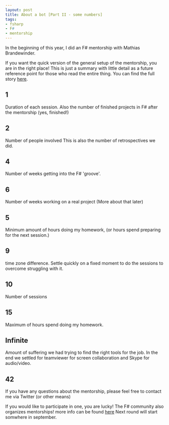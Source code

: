 ```yaml
---
layout: post
title: About a bot [Part II - some numbers]
tags:
- fsharp
- F#
- mentorship
---
```



In the beginning of this year, I did an F# mentorship with Mathias Brandewinder.

If you want the quick version of the general setup of the mentorship, you are in the right place!
This is just a summary with little detail as a future reference point for those who read the entire thing.
You can find the full story [here](http://selketjah.github.io/2016/07/24/about-a-bot-start/).

## 1
Duration of each session.
Also the number of finished projects in F# after the mentorship (yes, finished!)

## 2
Number of people involved
This is also the number of retrospectives we did.

## 4
Number of weeks getting into the F# 'groove'.

## 6
Number of weeks working on a real project (More about that later)

## 5
Minimum amount of hours doing my homework, (or hours spend preparing for the next session.)

## 9
time zone difference. Settle quickly on a fixed moment to do the sessions to overcome struggling with it.

## 10
Number of sessions

## 15
Maximum of hours spend doing my homework.

## Infinite
Amount of suffering we had trying to find the right tools for the job. In the end we settled for teamviewer 
for screen collaboration and Skype for audio/video.

## 42
If you have any questions about the mentorship, please feel free to contact me via Twitter (or other means)

If you would like to participate in one, you are lucky! The F# community also organizes mentorships!
more info can be found [here](http://fsharp.org/mentorship/about.html) Next round will start somwhere in september.
